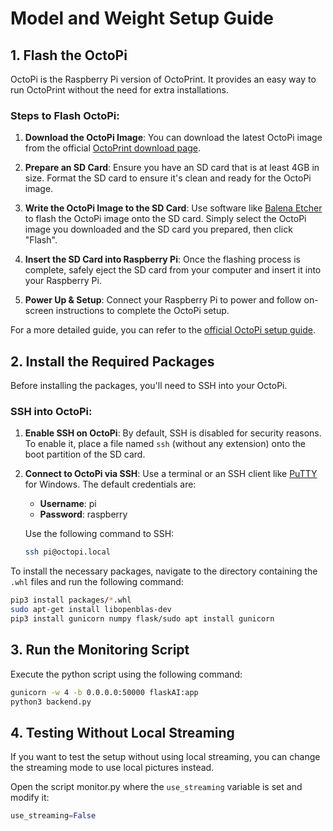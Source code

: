 # Model and Weight Setup Guide

## 1. Flash the OctoPi
OctoPi is the Raspberry Pi version of OctoPrint. It provides an easy way to run OctoPrint without the need for extra installations.

### Steps to Flash OctoPi:
1. **Download the OctoPi Image**: You can download the latest OctoPi image from the official [OctoPrint download page](https://octoprint.org/download/).
   
2. **Prepare an SD Card**: Ensure you have an SD card that is at least 4GB in size. Format the SD card to ensure it's clean and ready for the OctoPi image.

3. **Write the OctoPi Image to the SD Card**: Use software like [Balena Etcher](https://www.balena.io/etcher/) to flash the OctoPi image onto the SD card. Simply select the OctoPi image you downloaded and the SD card you prepared, then click "Flash".

4. **Insert the SD Card into Raspberry Pi**: Once the flashing process is complete, safely eject the SD card from your computer and insert it into your Raspberry Pi.

5. **Power Up & Setup**: Connect your Raspberry Pi to power and follow on-screen instructions to complete the OctoPi setup.

For a more detailed guide, you can refer to the [official OctoPi setup guide](https://github.com/guysoft/OctoPi).

## 2. Install the Required Packages
Before installing the packages, you'll need to SSH into your OctoPi.

### SSH into OctoPi:
1. **Enable SSH on OctoPi**: By default, SSH is disabled for security reasons. To enable it, place a file named `ssh` (without any extension) onto the boot partition of the SD card.

2. **Connect to OctoPi via SSH**: Use a terminal or an SSH client like [PuTTY](https://www.putty.org/) for Windows. The default credentials are:
   - **Username**: pi
   - **Password**: raspberry

   Use the following command to SSH:
   ```bash
   ssh pi@octopi.local
   ```

To install the necessary packages, navigate to the directory containing the `.whl` files and run the following command:
```bash
pip3 install packages/*.whl
sudo apt-get install libopenblas-dev
pip3 install gunicorn numpy flask/sudo apt install gunicorn
```
## 3. Run the Monitoring Script
Execute the python script using the following command:

```bash
gunicorn -w 4 -b 0.0.0.0:50000 flaskAI:app
python3 backend.py
```
## 4. Testing Without Local Streaming

If you want to test the setup without using local streaming, you can change the streaming mode to use local pictures instead.

Open the script monitor.py where the `use_streaming` variable is set and modify it:

```python
use_streaming=False
```
